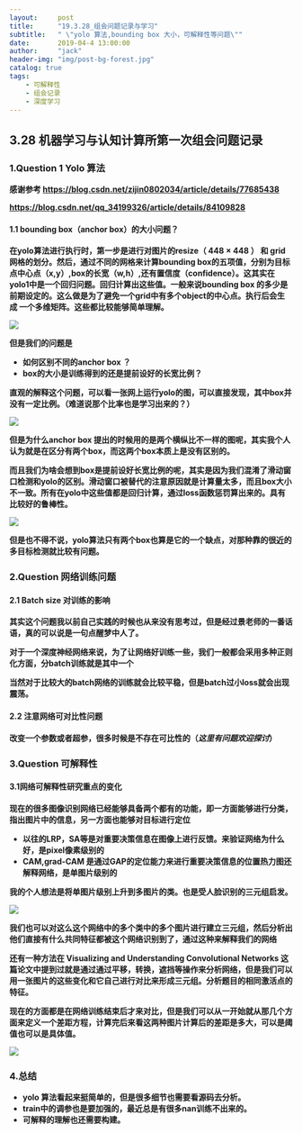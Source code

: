 ```yaml
---
layout:     post
title:      "19.3.28_组会问题记录与学习"
subtitle:   " \"yolo 算法,bounding box 大小，可解释性等问题\""
date:       2019-04-4 13:00:00
author:     "jack"
header-img: "img/post-bg-forest.jpg"
catalog: true
tags:
    - 可解释性
    - 组会记录
    - 深度学习
---
```


## **3.28 机器学习与认知计算所第一次组会问题记录**

### **1.Question 1  Yolo 算法**

**感谢参考 <https://blog.csdn.net/zijin0802034/article/details/77685438>**

**<https://blog.csdn.net/qq_34199326/article/details/84109828>**

####  **1.1 bounding box（anchor box）的大小问题？**

   **在yolo算法进行执行时，第一步是进行对图片的resize（ 448 × 448  ） 和 grid 网格的划分。然后，通过不同的网格来计算bounding box的五项值，分别为目标点中心点（x,y）,box的长宽（w,h）,还有置信度（confidence）。这其实在yolo1中是一个回归问题。回归计算出这些值。一般来说bounding box 的多少是前期设定的。这么做是为了避免一个grid中有多个object的中心点。执行后会生成 一个多维矩阵。这些都比较能够简单理解。**

**![](http://jackyanghc-picture.oss-cn-beijing.aliyuncs.com/007bgNxTly1g1omxvmpgdj313z0h047w.jpg%29)**

  **但是我们的问题是** 

+ **如何区别不同的anchor box ？**
+ **box的大小是训练得到的还是提前设好的长宽比例？**

**直观的解释这个问题，可以看一张网上运行yolo的图，可以直接发现，其中box并没有一定比例。（难道说那个比率也是学习出来的？）**

**![](http://jackyanghc-picture.oss-cn-beijing.aliyuncs.com/007bgNxTly1g1on52jvwkj31bf0fenmj.jpg%29)**

**但是为什么anchor box 提出的时候用的是两个横纵比不一样的图呢，其实我个人认为就是在区分有两个box，而这两个box本质上是没有区别的。**

**而且我们为啥会想到box是提前设好长宽比例的呢，其实是因为我们混淆了滑动窗口检测和yolo的区别。滑动窗口被替代的注意原因就是计算量太多，而且box大小不一致。所有在yolo中这些值都是回归计算，通过loss函数惩罚算出来的。具有比较好的鲁棒性。**

**![](http://jackyanghc-picture.oss-cn-beijing.aliyuncs.com/007bgNxTly1g1oners0xlj31720r17mi.jpg%29)**

**但是也不得不说，yolo算法只有两个box也算是它的一个缺点，对那种靠的很近的多目标检测就比较有问题。**

### **2.Question 网络训练问题**

#### **2.1 Batch size 对训练的影响**

**其实这个问题我以前自己实践的时候也从来没有思考过，但是经过景老师的一番话语，真的可以说是一句点醒梦中人了。**

**对于一个深度神经网络来说，为了让网络好训练一些，我们一般都会采用多种正则化方面，分batch训练就是其中一个**

**当然对于比较大的batch网络的训练就会比较平稳，但是batch过小loss就会出现震荡。**

#### **2.2 注意网络可对比性问题**

**改变一个参数或者超参，很多时候是不存在可比性的（*这里有问题欢迎探讨*）**

### **3.Question 可解释性**

#### **3.1网络可解释性研究重点的变化**

**现在的很多图像识别网络已经能够具备两个都有的功能，即一方面能够进行分类，指出图片中的信息，另一方面也能够对目标进行定位**

+ **以往的LRP，SA等是对重要决策信息在图像上进行反馈。来验证网络为什么好，是pixel像素级别的**
+ **CAM,grad-CAM 是通过GAP的定位能力来进行重要决策信息的位置热力图还解释网络，是单图片级别的**

**我的个人想法是将单图片级别上升到多图片的类。也是受人脸识别的三元组启发。**

**![](http://jackyanghc-picture.oss-cn-beijing.aliyuncs.com/007bgNxTly1g1onvyxxnkj31b60j44bi.jpg%29)**

**我们也可以对这么这个网络中的多个类中的多个图片进行建立三元组，然后分析出他们直接有什么共同特征都被这个网络识别到了，通过这种来解释我们的网络**

**还有一种方法在 Visualizing and Understanding Convolutional Networks 这篇论文中提到过就是通过通过平移，转换，遮挡等操作来分析网络，但是我们可以用一张图片的这些变化和它自己进行对比来形成三元组。分析题目的相同激活点的特征。**

**现在的方面都是在网络训练结束后才来对比，但是我们可以从一开始就从那几个方面来定义一个差距方程，计算完后来看这两种图片计算后的差距是多大，可以是阈值也可以是具体值。**

**![](http://jackyanghc-picture.oss-cn-beijing.aliyuncs.com/007bgNxTly1g1oo27ethvj31py0zcnpd.jpg%29)**

### **4.总结**

+ **yolo 算法看起来挺简单的，但是很多细节也需要看源码去分析。**
+ **train中的调参也是要加强的，最近总是有很多nan训练不出来的。**
+ **可解释的理解也还需要构建。**